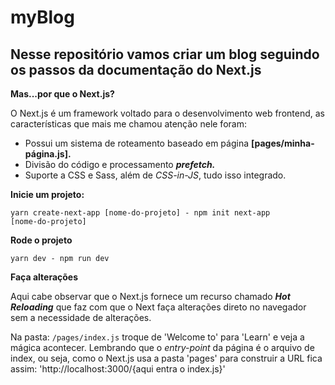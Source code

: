 <img src="/images/github/logo-next.png" alt="">

<h1>myBlog</h1>

<h2><strong>Nesse repositório vamos criar um blog seguindo os passos da documentação do Next.js</strong></h2>

<p><strong>Mas...por que o Next.js?</strong></p>
<p>O Next.js é um framework voltado para o desenvolvimento web frontend, as características que mais me chamou atenção nele foram: </p>

<ul>
  <li>Possui um sistema de roteamento baseado em página <strong>[pages/minha-página.js].</strong></li>
  <li>Divisão do código e processamento <strong><i>prefetch.</i></strong></li>
  <li>Suporte a CSS e Sass, além de <i>CSS-in-JS</i>, tudo isso integrado.</li>
</ul>

<p><strong>Inicie um projeto:</strong></p>

<code>yarn create-next-app [nome-do-projeto] - npm init next-app [nome-do-projeto]</code>

<p><strong>Rode o projeto</strong></p>
<code>yarn dev - npm run dev</code>

<p><strong>Faça alterações</strong></p>
<p>Aqui cabe observar que o Next.js fornece um recurso chamado <strong><i>Hot Reloading</i></strong> que faz com 
que o Next faça alterações direto no navegador sem a necessidade de alterações.</p>
<p>Na pasta: <code>/pages/index.js</code> troque de 'Welcome to' para 'Learn' e veja a mágica acontecer. Lembrando que o <i>entry-point</i> da página é o arquivo de index, ou seja, como o Next.js usa a pasta 'pages' para construir a URL fica assim: 'http://localhost:3000/{aqui entra o index.js}'</p>
